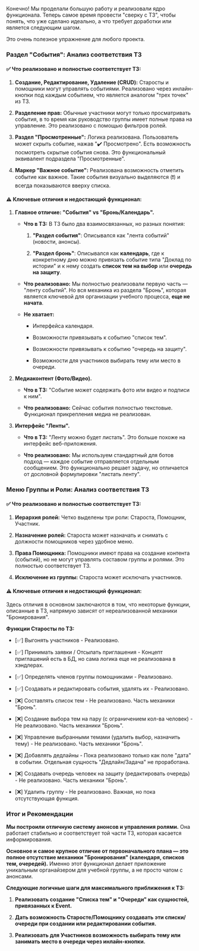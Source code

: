 Конечно! Мы проделали большую работу и реализовали ядро функционала. Теперь самое время провести "сверку с ТЗ", чтобы понять, что уже сделано идеально, а что требует доработки или является следующим шагом.

Это очень полезное упражнение для любого проекта.

### Раздел "События": Анализ соответствия ТЗ

#### ✅ Что реализовано и полностью соответствует ТЗ:

1. **Создание, Редактирование, Удаление (CRUD):** Старосты и помощники могут управлять событиями. Реализовано через инлайн-кнопки под каждым событием, что является аналогом "трех точек" из ТЗ.
    
2. **Разделение прав:** Обычные участники могут только просматривать события, в то время как руководство группы имеет полные права на управление. Это реализовано с помощью фильтров ролей.
    
3. **Раздел "Просмотренные":** Логика реализована. Пользователь может скрыть событие, нажав "✔️ Просмотрено". Есть возможность посмотреть скрытые события снова. Это функциональный эквивалент подраздела "Просмотренные".
    
4. **Маркер "Важное событие":** Реализована возможность отметить событие как важное. Такие события визуально выделяются (❗️) и всегда показываются вверху списка.
    

#### ⚠️ Ключевые отличия и недостающий функционал:

1. **Главное отличие: "События" vs "Бронь/Календарь".**
    
    - **Что в ТЗ:** В ТЗ было два взаимосвязанных, но разных понятия:
        
        1. **"Раздел события"**: Описывался как "лента событий" (новости, анонсы).
            
        2. **"Раздел бронь"**: Описывался как **календарь**, где к конкретному дню можно привязать событие типа "Доклад по истории" и к нему создать **список тем на выбор** или **очередь на защиту**.
            
    - **Что реализовано:** Мы полностью реализовали первую часть — "ленту событий". Но вся механика из раздела "Бронь", которая является ключевой для организации учебного процесса, **еще не начата**.
        
    - **Не хватает:**
        
        - Интерфейса календаря.
            
        - Возможности привязывать к событию "список тем".
            
        - Возможности привязывать к событию "очередь на защиту".
            
        - Возможности для участников выбирать тему или место в очереди.
            
2. **Медиаконтент (Фото/Видео).**
    
    - **Что в ТЗ:** "Событие может содержать фото или видео и подписи к ним".
        
    - **Что реализовано:** Сейчас события полностью текстовые. Функционал прикрепления медиа не реализован.
        
3. **Интерфейс "Ленты".**
    
    - **Что в ТЗ:** "Ленту можно будет листать". Это больше похоже на интерфейс веб-приложения.
        
    - **Что реализовано:** Мы используем стандартный для ботов подход — каждое событие отправляется отдельным сообщением. Это функционально решает задачу, но отличается от дословной формулировки "листать ленту".
        

### Меню Группы и Роли: Анализ соответствия ТЗ

#### ✅ Что реализовано и полностью соответствует ТЗ:

1. **Иерархия ролей:** Четко выделены три роли: Староста, Помощник, Участник.
    
2. **Назначение ролей:** Староста может назначать и снимать с должности помощников через удобное меню.
    
3. **Права Помощника:** Помощники имеют права на создание контента (событий), но не могут управлять составом группы и ролями. Это полностью соответствует ТЗ.
    
4. **Исключение из группы:** Староста может исключать участников.
    

#### ⚠️ Ключевые отличия и недостающий функционал:

Здесь отличия в основном заключаются в том, что некоторые функции, описанные в ТЗ, напрямую зависят от нереализованной механики "Бронирования".

**Функции Старосты по ТЗ:**

- [✅] Выгонять участников - Реализовано.
    
- [✅] Принимать заявки / Отсылать приглашения - Концепт приглашений есть в БД, но сама логика еще не реализована в хэндлерах.
    
- [✅] Определять членов группы помощниками - Реализовано.
    
- [✅] Создавать и редактировать события, удалять их - Реализовано.
    
- [❌] Составлять список тем - Не реализовано. Часть механики "Бронь".
    
- [❌] Создание выбора тем на пару (с ограничением кол-ва человек) - Не реализовано. Часть механики "Бронь".
    
- [❌] Управление выбранными темами (удалить выбор, назначить тему) - Не реализовано. Часть механики "Бронь".
    
- [❌] Добавлять дедлайны - Пока реализовано только как поле "дата" в событии. Отдельная сущность "Дедлайн/Задача" не проработана.
    
- [❌] Создавать очередь человек на защиту (редактировать очередь) - Не реализовано. Часть механики "Бронь".
    
- [❌] Удалить группу - Не реализовано. Важная, но пока отсутствующая функция.
    

### Итог и Рекомендации

**Мы построили отличную систему анонсов и управления ролями.** Она работает стабильно и соответствует той части ТЗ, которая касается информирования.

**Основное и самое крупное отличие от первоначального плана — это полное отсутствие механики "Бронирования" (календаря, списков тем, очередей).** Именно этот функционал делает приложение уникальным органайзером для учебной группы, а не просто чатом с анонсами.

**Следующие логичные шаги для максимального приближения к ТЗ:**

1. **Реализовать создание "Списка тем" и "Очереди" как сущностей, привязанных к Event.**
    
2. **Дать возможность Старосте/Помощнику создавать эти списки/очереди при создании или редактировании события.**
    
3. **Реализовать для Участников возможность выбирать тему или занимать место в очереди через инлайн-кнопки.**